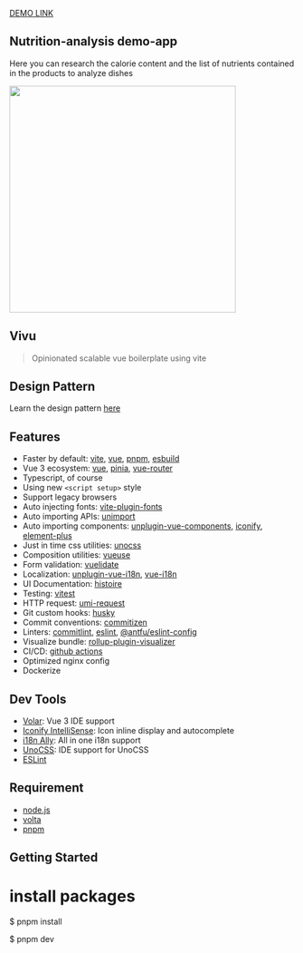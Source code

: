 [DEMO LINK](https://glistening-florentine-5f0a86.netlify.app/nutrition-analysis)

<h2>Nutrition-analysis demo-app</h2>

<p>Here you can research the calorie content and the list of nutrients contained in the products to analyze dishes</p>
<p><img idth="400" height="400" src="https://i.ibb.co/rdLfKzp/analysis-nutrition.png"></p>

## Vivu
> Opinionated scalable vue boilerplate using vite
## Design Pattern
Learn the design pattern [here](https://github.com/logustra/dave)

## Features
- Faster by default: [vite](https://github.com/vitejs/vite), [vue](https://github.com/vuejs/vue-next), [pnpm](https://github.com/pnpm/pnpm), [esbuild](https://github.com/evanw/esbuild)
- Vue 3 ecosystem: [vue](https://github.com/vuejs/vue-next), [pinia](https://pinia.vuejs.org/), [vue-router](https://github.com/vuejs/vue-router-next)
- Typescript, of course
- Using new `<script setup>` style
- Support legacy browsers
- Auto injecting fonts: [vite-plugin-fonts](https://github.com/stafyniaksacha/vite-plugin-fonts)
- Auto importing APIs: [unimport](https://github.com/unjs/unimport)
- Auto importing components: [unplugin-vue-components](https://github.com/antfu/unplugin-vue-components), [iconify](https://github.com/antfu/vite-plugin-icons), [element-plus](https://github.com/element-plus/element-plus)
- Just in time css utilities: [unocss](https://github.com/unocss/unocss)
- Composition utilities: [vueuse](https://github.com/vueuse/vueuse)
- Form validation: [vuelidate](https://vuelidate-next.netlify.app)
- Localization: [unplugin-vue-i18n](https://github.com/intlify/bundle-tools/tree/main/packages/unplugin-vue-i18n), [vue-i18n](https://github.com/intlify/vue-i18n-next)
- UI Documentation: [histoire](https://github.com/histoire-dev/histoire)
- Testing: [vitest](https://vitest.dev/)
- HTTP request: [umi-request](https://github.com/umijs/umi-request)
- Git custom hooks: [husky](https://github.com/typicode/husky)
- Commit conventions: [commitizen](https://github.com/commitizen/cz-cli)
- Linters: [commitlint](https://github.com/conventional-changelog/commitlint), [eslint](https://github.com/eslint/eslint), [@antfu/eslint-config](https://github.com/antfu/eslint-config)
- Visualize bundle: [rollup-plugin-visualizer](https://github.com/btd/rollup-plugin-visualizer)
- CI/CD: [github actions](https://github.com/features/actions)
- Optimized nginx config
- Dockerize

## Dev Tools
- [Volar](https://marketplace.visualstudio.com/items?itemName=johnsoncodehk.volar): Vue 3 IDE support
- [Iconify IntelliSense](https://marketplace.visualstudio.com/items?itemName=antfu.iconify): Icon inline display and autocomplete
- [i18n Ally](https://marketplace.visualstudio.com/items?itemName=lokalise.i18n-ally): All in one i18n support
- [UnoCSS](https://marketplace.visualstudio.com/items?itemName=antfu.unocss): IDE support for UnoCSS
- [ESLint](https://marketplace.visualstudio.com/items?itemName=dbaeumer.vscode-eslint)

## Requirement
  - [node.js](http://nodejs.org/)
  - [volta](https://docs.volta.sh/guide/getting-started)
  - [pnpm](https://pnpm.js.org/en/installation)

## Getting Started

# install packages
$ pnpm install

$ pnpm dev
